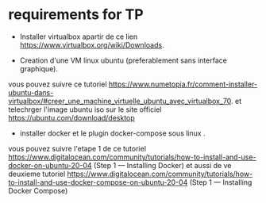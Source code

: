 # requirements for TP
- Installer virtualbox apartir de ce lien https://www.virtualbox.org/wiki/Downloads.


- Creation d'une VM linux ubuntu (preferablement sans interface graphique).

vous pouvez suivre ce tutoriel https://www.numetopia.fr/comment-installer-ubuntu-dans-virtualbox/#creer_une_machine_virtuelle_ubuntu_avec_virtualbox_70.
et telechrger l'image ubuntu iso sur le site officiel https://ubuntu.com/download/desktop


- installer docker et le plugin docker-compose sous linux .

vous pouvez suivre l'etape 1 de ce tutoriel https://www.digitalocean.com/community/tutorials/how-to-install-and-use-docker-on-ubuntu-20-04 (Step 1 — Installing Docker)
et aussi de ve deuxieme tutoriel https://www.digitalocean.com/community/tutorials/how-to-install-and-use-docker-compose-on-ubuntu-20-04 (Step 1 — Installing Docker Compose)
